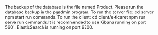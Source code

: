 The backup of the database is the file named Product. Please run the database backup in the pgadmin program. To run the server file:
cd server
npm start
run commands.
To run the client:
cd client/e-ticaret
npm run serve
run commands.It is recommended to use Kibana running on port 5601. ElasticSearch is running on port 9200.